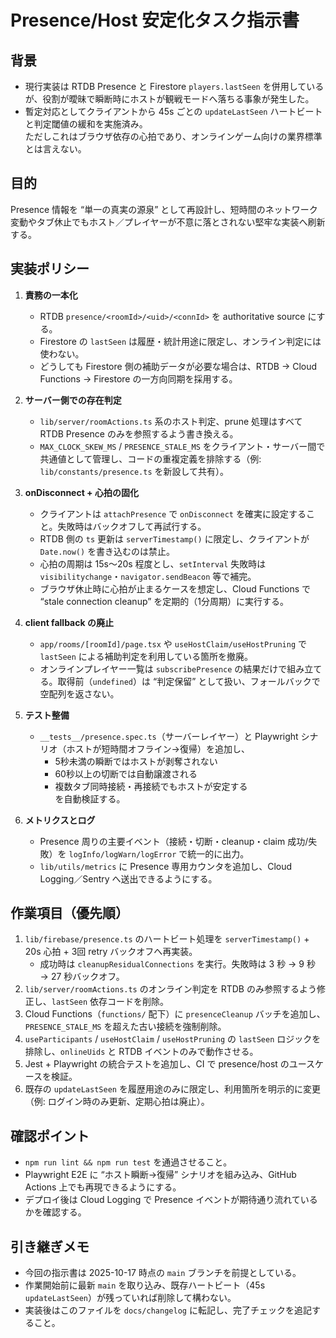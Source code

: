 # Presence/Host 安定化タスク指示書

## 背景
- 現行実装は RTDB Presence と Firestore `players.lastSeen` を併用しているが、役割が曖昧で瞬断時にホストが観戦モードへ落ちる事象が発生した。
- 暫定対応としてクライアントから 45s ごとの `updateLastSeen` ハートビートと判定閾値の緩和を実施済み。  
  ただしこれはブラウザ依存の心拍であり、オンラインゲーム向けの業界標準とは言えない。

## 目的
Presence 情報を “単一の真実の源泉” として再設計し、短時間のネットワーク変動やタブ休止でもホスト／プレイヤーが不意に落とされない堅牢な実装へ刷新する。

## 実装ポリシー
1. **責務の一本化**  
   - RTDB `presence/<roomId>/<uid>/<connId>` を authoritative source にする。  
   - Firestore の `lastSeen` は履歴・統計用途に限定し、オンライン判定には使わない。  
   - どうしても Firestore 側の補助データが必要な場合は、RTDB → Cloud Functions → Firestore の一方向同期を採用する。

2. **サーバー側での存在判定**  
   - `lib/server/roomActions.ts` 系のホスト判定、prune 処理はすべて RTDB Presence のみを参照するよう書き換える。  
   - `MAX_CLOCK_SKEW_MS` / `PRESENCE_STALE_MS` をクライアント・サーバー間で共通値として管理し、コードの重複定義を排除する（例: `lib/constants/presence.ts` を新設して共有）。

3. **onDisconnect + 心拍の固化**  
   - クライアントは `attachPresence` で `onDisconnect` を確実に設定すること。失敗時はバックオフして再試行する。  
   - RTDB 側の `ts` 更新は `serverTimestamp()` に限定し、クライアントが `Date.now()` を書き込むのは禁止。  
   - 心拍の周期は 15s〜20s 程度とし、`setInterval` 失敗時は `visibilitychange`・`navigator.sendBeacon` 等で補完。  
   - ブラウザ休止時に心拍が止まるケースを想定し、Cloud Functions で “stale connection cleanup” を定期的（1分周期）に実行する。

4. **client fallback の廃止**  
   - `app/rooms/[roomId]/page.tsx` や `useHostClaim/useHostPruning` で `lastSeen` による補助判定を利用している箇所を撤廃。  
   - オンラインプレイヤー一覧は `subscribePresence` の結果だけで組み立てる。取得前（`undefined`）は “判定保留” として扱い、フォールバックで空配列を返さない。

5. **テスト整備**  
   - `__tests__/presence.spec.ts`（サーバーレイヤー）と Playwright シナリオ（ホストが短時間オフライン→復帰）を追加し、  
     - 5秒未満の瞬断ではホストが剥奪されない  
     - 60秒以上の切断では自動譲渡される  
     - 複数タブ同時接続・再接続でもホストが安定する  
     を自動検証する。

6. **メトリクスとログ**  
   - Presence 周りの主要イベント（接続・切断・cleanup・claim 成功/失敗）を `logInfo/logWarn/logError` で統一的に出力。  
   - `lib/utils/metrics` に Presence 専用カウンタを追加し、Cloud Logging／Sentry へ送出できるようにする。

## 作業項目（優先順）
1. `lib/firebase/presence.ts` のハートビート処理を `serverTimestamp()` + 20s 心拍 + 3回 retry バックオフへ再実装。  
   - 成功時は `cleanupResidualConnections` を実行。失敗時は 3 秒 → 9 秒 → 27 秒バックオフ。
2. `lib/server/roomActions.ts` のオンライン判定を RTDB のみ参照するよう修正し、`lastSeen` 依存コードを削除。  
3. Cloud Functions（`functions/` 配下）に `presenceCleanup` バッチを追加し、`PRESENCE_STALE_MS` を超えた古い接続を強制削除。  
4. `useParticipants` / `useHostClaim` / `useHostPruning` の `lastSeen` ロジックを排除し、`onlineUids` と RTDB イベントのみで動作させる。  
5. Jest + Playwright の統合テストを追加し、CI で presence/host のユースケースを検証。  
6. 既存の `updateLastSeen` を履歴用途のみに限定し、利用箇所を明示的に変更（例: ログイン時のみ更新、定期心拍は廃止）。

## 確認ポイント
- `npm run lint && npm run test` を通過させること。  
- Playwright E2E に “ホスト瞬断→復帰” シナリオを組み込み、GitHub Actions 上でも再現できるようにする。  
- デプロイ後は Cloud Logging で Presence イベントが期待通り流れているかを確認する。

## 引き継ぎメモ
- 今回の指示書は 2025-10-17 時点の `main` ブランチを前提としている。  
- 作業開始前に最新 `main` を取り込み、既存ハートビート（45s `updateLastSeen`）が残っていれば削除して構わない。  
- 実装後はこのファイルを `docs/changelog` に転記し、完了チェックを追記すること。


